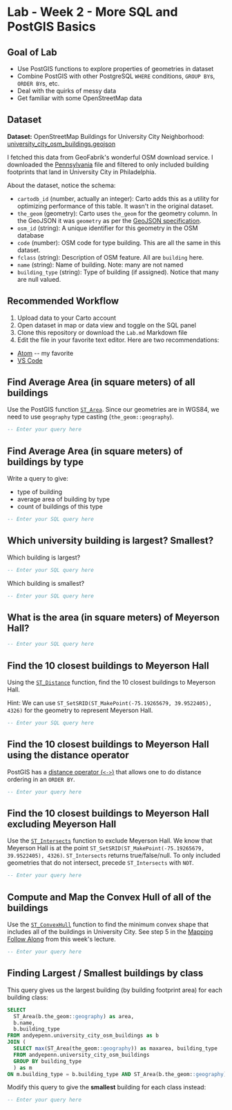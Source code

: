 # Lab - Week 2 - More SQL and PostGIS Basics

## Goal of Lab

* Use PostGIS functions to explore properties of geometries in dataset
* Combine PostGIS with other PostgreSQL `WHERE` conditions, `GROUP BY`s, `ORDER BY`s, etc.
* Deal with the quirks of messy data
* Get familiar with some OpenStreetMap data

## Dataset

**Dataset:** OpenStreetMap Buildings for University City Neighborhood: [university_city_osm_buildings.geojson]()

I fetched this data from GeoFabrik's wonderful OSM download service. I downloaded the [Pennsylvania](https://download.geofabrik.de/north-america/us/pennsylvania.html) file and filtered to only included building footprints that land in University City in Philadelphia.

About the dataset, notice the schema:

- `cartodb_id` (number, actually an integer): Carto adds this as a utility for optimizing performance of this table. It wasn't in the original dataset.
- `the_geom` (geometry): Carto uses `the_geom` for the geometry column. In the GeoJSON it was `geometry` as per the [GeoJSON specification](https://geojson.org/).
- `osm_id` (string): A unique identifier for this geometry in the OSM database
- `code` (number): OSM code for type building. This are all the same in this dataset.
- `fclass` (string): Description of OSM feature. All are `building` here.
- `name` (string): Name of building. Note: many are not named
- `building_type` (string): Type of building (if assigned). Notice that many are null valued.

## Recommended Workflow

1. Upload data to your Carto account
2. Open dataset in map or data view and toggle on the SQL panel
3. Clone this repository or download the `Lab.md` Markdown file
4. Edit the file in your favorite text editor. Here are two recommendations:
  * [Atom](https://atom.io/) -- my favorite
  * [VS Code](https://code.visualstudio.com/)

## Find Average Area (in square meters) of all buildings

Use the PostGIS function [`ST_Area`](https://postgis.net/docs/ST_Area.html). Since our geometries are in WGS84, we need to use `geography` type casting (`the_geom::geography`).

```SQL
-- Enter your query here
```

## Find Average Area (in square meters) of buildings by type

Write a query to give:

* type of building
* average area of building by type
* count of buildings of this type

```SQL
-- Enter your SQL query here
```

## Which university building is largest? Smallest?

Which building is largest?

```SQL
-- Enter your SQL query here
```

Which building is smallest?

```SQL
-- Enter your SQL query here
```

## What is the area (in square meters) of Meyerson Hall?

```SQL
-- Enter your SQL query here
```

## Find the 10 closest buildings to Meyerson Hall

Using the [`ST_Distance`](https://postgis.net/docs/ST_Distance.html) function, find the 10 closest buildings to Meyerson Hall.

Hint: We can use `ST_SetSRID(ST_MakePoint(-75.19265679, 39.9522405), 4326)` for the geometry to represent Meyerson Hall.

```SQL
-- Enter your SQL query here
```

## Find the 10 closest buildings to Meyerson Hall using the distance operator

PostGIS has a [distance operator (`<->`)](https://postgis.net/docs/geometry_distance_knn.html) that allows one to do distance ordering in an `ORDER BY`.

```SQL
-- Enter your query here
```

## Find the 10 closest buildings to Meyerson Hall excluding Meyerson Hall

Use the [`ST_Intersects`](https://postgis.net/docs/ST_Intersects.html) function to exclude Meyerson Hall. We know that Meyerson Hall is at the point `ST_SetSRID(ST_MakePoint(-75.19265679, 39.9522405), 4326)`. `ST_Intersects` returns true/false/null. To only included geometries that do not intersect, precede `ST_Intersects` with `NOT`.

```SQL
-- Enter your query here
```

## Compute and Map the Convex Hull of all of the buildings

Use the [`ST_ConvexHull`](https://postgis.net/docs/ST_ConvexHull.html) function to find the minimum convex shape that includes all of the buildings in University City. See step 5 in the [Mapping Follow Along](https://github.com/MUSA-509/week-2-digging-into-databases#mapping-follow-along) from this week's lecture.

```SQL
-- Enter your query here
```

## Finding Largest / Smallest buildings by class

This query gives us the largest building (by building footprint area) for each building class:

```SQL
SELECT
  ST_Area(b.the_geom::geography) as area,
  b.name,
  b.building_type
FROM andyepenn.university_city_osm_buildings as b
JOIN (
  SELECT max(ST_Area(the_geom::geography)) as maxarea, building_type
  FROM andyepenn.university_city_osm_buildings
  GROUP BY building_type
  ) as m
ON m.building_type = b.building_type AND ST_Area(b.the_geom::geography) = m.maxarea
```

Modify this query to give the **smallest** building for each class instead:

```SQL
-- Enter your query here
```

